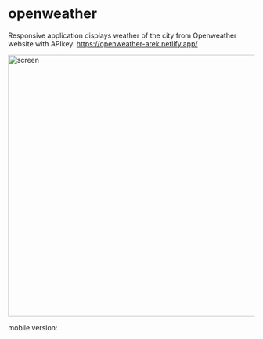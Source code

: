 # openweather

Responsive application displays weather of the city from Openweather website with APIkey. 
https://openweather-arek.netlify.app/

<img width="534" alt="screen" src="https://user-images.githubusercontent.com/90817546/173491166-05409d58-1248-458e-94de-fdd578871d5a.png">

mobile version: 

